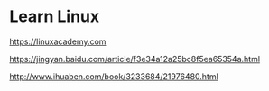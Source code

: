 
# Learn Linux
https://linuxacademy.com





https://jingyan.baidu.com/article/f3e34a12a25bc8f5ea65354a.html




http://www.ihuaben.com/book/3233684/21976480.html








